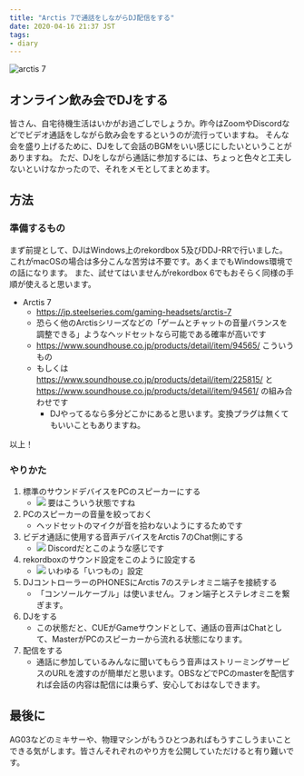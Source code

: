 ```yaml
---
title: "Arctis 7で通話をしながらDJ配信をする"
date: 2020-04-16 21:37 JST
tags: 
- diary
---
```


![arctis 7](2020/arctis7.jpeg)

## オンライン飲み会でDJをする
皆さん、自宅待機生活はいかがお過ごしでしょうか。昨今はZoomやDiscordなどでビデオ通話をしながら飲み会をするというのが流行っていますね。
そんな会を盛り上げるために、DJをして会話のBGMをいい感じにしたいということがありますね。
ただ、DJをしながら通話に参加するには、ちょっと色々と工夫しないといけなかったので、それをメモとしてまとめます。

## 方法
### 準備するもの
まず前提として、DJはWindows上のrekordbox  5及びDDJ-RRで行いました。
これがmacOSの場合は多分こんな苦労は不要です。あくまでもWindows環境での話になります。
また、試せてはいませんがrekordbox 6でもおそらく同様の手順が使えると思います。

- Arctis 7
    - <https://jp.steelseries.com/gaming-headsets/arctis-7>
    - 恐らく他のArctisシリーズなどの「ゲームとチャットの音量バランスを調整できる」ようなヘッドセットなら可能である確率が高いです
    - <https://www.soundhouse.co.jp/products/detail/item/94565/> こういうもの
    - もしくは <https://www.soundhouse.co.jp/products/detail/item/225815/> と <https://www.soundhouse.co.jp/products/detail/item/94561/> の組み合わせです
        - DJやってるなら多分どこかにあると思います。変換プラグは無くてもいいこともありますね。

以上！


### やりかた
1. 標準のサウンドデバイスをPCのスピーカーにする
    - ![](2020/windows-sound-setting.png) 要はこういう状態ですね
2. PCのスピーカーの音量を絞っておく
    - ヘッドセットのマイクが音を拾わないようにするためです
3. ビデオ通話に使用する音声デバイスをArctis 7のChat側にする
    - ![](2020/discord-sound-setting.png) Discordだとこのような感じです
4. rekordboxのサウンド設定をこのように設定する
    - ![](2020/rekordbox-sound-setting.png) いわゆる「いつもの」設定
5. DJコントローラーのPHONESにArctis 7のステレオミニ端子を接続する
    - 「コンソールケーブル」は使いません。フォン端子とステレオミニを繋ぎます。
6. DJをする
    - この状態だと、CUEがGameサウンドとして、通話の音声はChatとして、MasterがPCのスピーカーから流れる状態になります。
7. 配信をする
    - 通話に参加しているみんなに聞いてもらう音声はストリーミングサービスのURLを渡すのが簡単だと思います。OBSなどでPCのmasterを配信すれば会話の内容は配信には乗らず、安心しておはなしできます。


## 最後に
AG03などのミキサーや、物理マシンがもうひとつあればもうすこしうまいことできる気がします。皆さんそれぞれのやり方を公開していただけると有り難いです。
